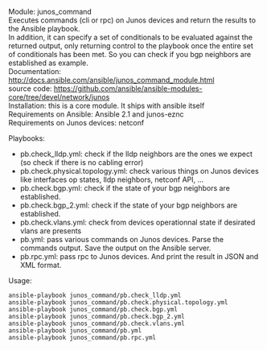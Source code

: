 Module: junos_command  
Executes commands (cli or rpc) on Junos devices and return the results to the Ansible playbook.     
In addition, it can specify a set of conditionals to be evaluated against the returned output, only returning control to the playbook once the entire set of conditionals has been met. So you can check if you bgp neighbors are established as example.  
Documentation: http://docs.ansible.com/ansible/junos_command_module.html  
source code: https://github.com/ansible/ansible-modules-core/tree/devel/network/junos  
Installation: this is a core module. It ships with ansible itself      
Requirements on Ansible: Ansible 2.1 and junos-eznc   
Requirements on  Junos devices: netconf  

Playbooks:  
- pb.check_lldp.yml: check if the lldp neighbors are the ones we expect (so check if there is no cabling error) 
- pb.check.physical.topology.yml: check various things on Junos devices like interfaces op states, lldp neighbors, netconf API, ...
- pb.check.bgp.yml: check if the state of your bgp neighbors are established.  
- pb.check.bgp_2.yml: check if the state of your bgp neighbors are established.   
- pb.check.vlans.yml: check from devices operationnal state if desirated vlans are presents  
- pb.yml: pass various commands on Junos devices. Parse the commands output. Save the output on the Ansible server.   
- pb.rpc.yml: pass rpc to Junos devices. And print the result in JSON and XML format.  

Usage:  
```
ansible-playbook junos_command/pb.check_lldp.yml  
ansible-playbook junos_command/pb.check.physical.topology.yml
ansible-playbook junos_command/pb.check.bgp.yml
ansible-playbook junos_command/pb.check.bgp_2.yml
ansible-playbook junos_command/pb.check.vlans.yml
ansible-playbook junos_command/pb.yml
ansible-playbook junos_command/pb.rpc.yml
```
